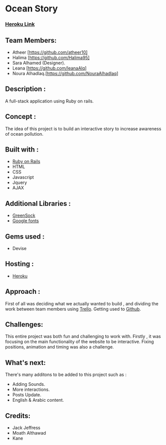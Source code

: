 # Ocean Story 


### [ Heroku Link](https://oceanstory.herokuapp.com/)

## Team Members:
- Atheer [https://github.com/atheer10]
- Halima [https://github.com/Halima95]
- Sara Alhamed (Designer).
- Leana [https://github.com/leanaAlq]
- Noura Alhadlaq.[https://github.com/NouraAlhadlaq]

## Description :

A full-stack application using Ruby on rails.

## Concept :

The idea of this project is to build an interactive story to increase awareness of ocean pollution.


## Built with :

- [Ruby on Rails](https://rubyonrails.org/)
- HTML
- CSS
- Javascript
- Jquery
- AJAX

## Additional Libraries :

- [GreenSock](https://greensock.com/timelinelite)
- [Google fonts](https://fonts.google.com/)

## Gems used :
- Devise

## Hosting :

- [Heroku](https://www.heroku.com/)


## Approach :

First of all was deciding what we actually wanted to build , and dividing the work between team members using [Trello](https://trello.com). Getting used to [Github](https://github.com). 

## Challenges:

This entire project was both fun and challenging to work with. Firstly , it was focusing on the main functionality of the website to be interactive. Fixing positions, animation and timing was also a challenge. 


## What's next:

There's many additons to be added to this project such as : 
- Adding Sounds.
- More interactions.
- Posts Update.
- English & Arabic content. 

## Credits:

- Jack Jeffress
- Moath Althawad
- Kane
